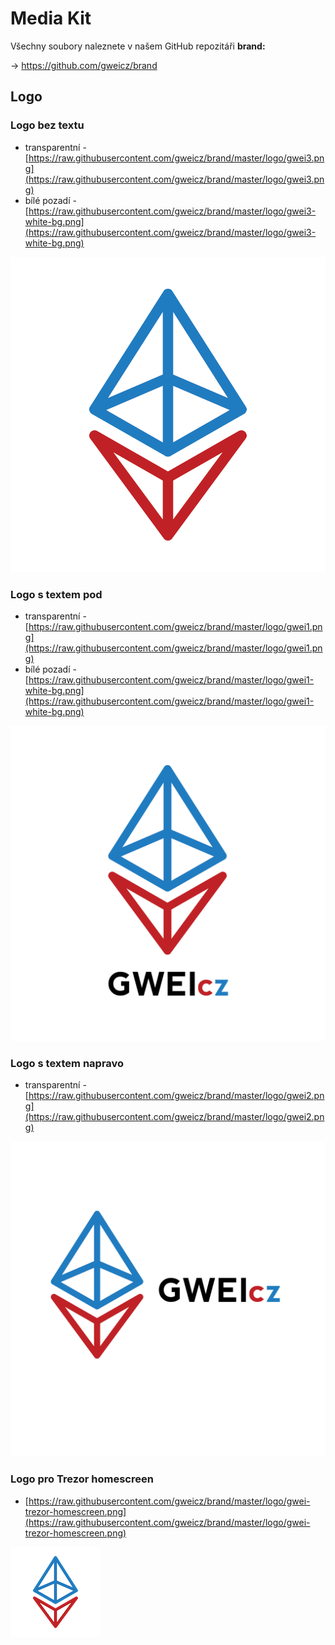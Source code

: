 # Media Kit

Všechny soubory naleznete v našem GitHub repozitáři **brand:**

→ https://github.com/gweicz/brand

## Logo

### Logo bez textu

* transparentní - [https://raw.githubusercontent.com/gweicz/brand/master/logo/gwei3.png](https://raw.githubusercontent.com/gweicz/brand/master/logo/gwei3.png)
* bílé pozadí - [https://raw.githubusercontent.com/gweicz/brand/master/logo/gwei3-white-bg.png](https://raw.githubusercontent.com/gweicz/brand/master/logo/gwei3-white-bg.png)

![Logo bez textu (transparentní pozadí)](.gitbook/assets/gwei3.png)

### **Logo s textem pod**

* transparentní -  [https://raw.githubusercontent.com/gweicz/brand/master/logo/gwei1.png](https://raw.githubusercontent.com/gweicz/brand/master/logo/gwei1.png)
* bílé pozadí - [https://raw.githubusercontent.com/gweicz/brand/master/logo/gwei1-white-bg.png](https://raw.githubusercontent.com/gweicz/brand/master/logo/gwei1-white-bg.png)

![Logo s textem pod (transparentní pozadí)](.gitbook/assets/gwei1.png)

### Logo s textem napravo

* transparentní - [https://raw.githubusercontent.com/gweicz/brand/master/logo/gwei2.png](https://raw.githubusercontent.com/gweicz/brand/master/logo/gwei2.png) 

![Logo s textem napravo (transparentní pozadí)](.gitbook/assets/gwei2.png)

### Logo pro Trezor homescreen

* [https://raw.githubusercontent.com/gweicz/brand/master/logo/gwei-trezor-homescreen.png](https://raw.githubusercontent.com/gweicz/brand/master/logo/gwei-trezor-homescreen.png)

![Logo pro trezor Homescreen](.gitbook/assets/gwei-trezor-homescreen.png)

